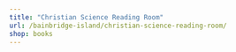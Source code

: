 ```yaml
---
title: "Christian Science Reading Room"
url: /bainbridge-island/christian-science-reading-room/
shop: books
---
```

